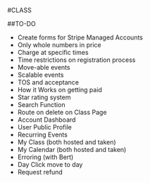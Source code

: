 #CLASS

##TO-DO
* Create forms for Stripe Managed Accounts
* Only whole numbers in price
* Charge at specific times
* Time restrictions on registration process
* Move-able events
* Scalable events
* TOS and acceptance
* How it Works on getting paid
* Star rating system
* Search Function
* Route on delete on Class Page
* Account Dashboard
* User Public Profile
* Recurring Events
* My Class (both hosted and taken)
* My Calendar (both hosted and taken)
* Erroring (with Bert)
* Day Click move to day
* Request refund


